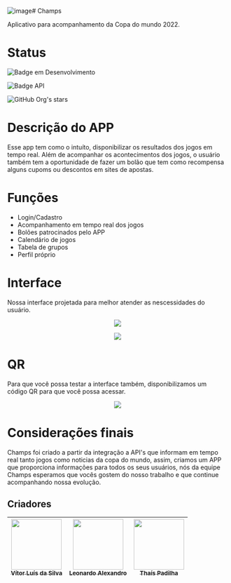 ![image](https://github.com/Snj4y/Champs/assets/88199918/786aa224-6680-473f-a463-36ae35cc6af3)# Champs

Aplicativo para acompanhamento da Copa do mundo 2022.

# Status

![Badge em Desenvolvimento](http://img.shields.io/static/v1?label=STATUS&message=EM%20DESENVOLVIMENTO&color=GREEN&style=for-the-badge)

![Badge API](http://img.shields.io/static/v1?label=API&message=Online&color=GREEN&style=for-the-badge)

![GitHub Org's stars](https://img.shields.io/github/stars/Snj4y?style=social)

# Descrição do APP

Esse app tem como o intuíto, disponibilizar os resultados dos jogos em tempo real.
Além de acompanhar os acontecimentos dos jogos, o usuário também tem a oportunidade de fazer um bolão que tem como recompensa alguns cupoms ou descontos em sites de apostas.

# Funções

* Login/Cadastro
* Acompanhamento em tempo real dos jogos
* Bolões patrocinados pelo APP
* Calendário de jogos
* Tabela de grupos
* Perfil próprio

# Interface

Nossa interface projetada para melhor atender as nescessidades do usuário.
<p align="center">
<img src="https://user-images.githubusercontent.com/88199918/172506700-d49d8ba7-1b77-4cba-99ec-7b6afcfef5cb.gif"/>
</p>
<p align="center">
<img src="https://user-images.githubusercontent.com/88199918/172507339-be3feabd-7ca9-4ae9-8ff4-555b144694cc.gif"/>
</p>

# QR

Para que você possa testar a interface também, disponibilizamos um código QR para que você possa acessar.
<p align="center">
<img src="https://user-images.githubusercontent.com/88199918/172501162-62a314ad-9016-4741-9112-ba663a813e5d.png"/>
</p>

# Considerações finais

Champs foi criado a partir da integração a API's que informam em tempo real tanto jogos como noticias da copa do mundo, assim, criamos um APP que proporciona informações para todos os seus usuários, nós da equipe Champs esperamos que vocês gostem do nosso trabalho e que continue acompanhando nossa evolução.

## Criadores


| [<img src="https://user-images.githubusercontent.com/88199918/172503689-e3e2a85a-58de-4078-a3b5-2254c552da50.jpg" width=115><br><sub>Vítor Luís da Silva</sub>](https://github.com/Snj4y) | [<img src="https://github.com/Snj4y/Champs/assets/88199918/1406cf92-15c2-4bb3-90ce-800584ffda66.png" width=115><br><sub>Leonardo Alexandro</sub>](https://github.com/punishedgrimm) |  [<img src="https://user-images.githubusercontent.com/88199918/172505353-f2b37e48-b258-40d9-a0a2-e21cc1f5b188.png" width=115><br><sub>Thaís Padilha</sub>](https://github.com/thafp) |
| :---: | :---: | :---: |
